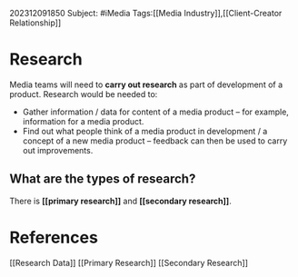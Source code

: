 202312091850
Subject: #iMedia 
Tags:[[Media Industry]],[[Client-Creator Relationship]]

# Research

Media teams will need to **carry out research** as part of development of a product. Research would be needed to:

- Gather information / data for content of a media product – for example, information for a media product.
- Find out what people think of a media product in development / a concept of a new media product – feedback can then be used to carry out improvements.

## What are the types of research?

There is **[[primary research]]** and **[[secondary research]]**.

# **References**

[[Research Data]]
[[Primary Research]]
[[Secondary Research]]

